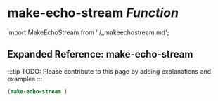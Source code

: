 # **make-echo-stream** *Function*

import MakeEchoStream from './_makeechostream.md';

<MakeEchoStream />

## Expanded Reference: make-echo-stream

:::tip
TODO: Please contribute to this page by adding explanations and examples
:::

```lisp
(make-echo-stream )
```
